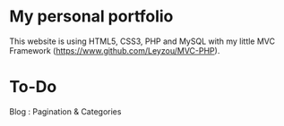# My personal portfolio
This website is using HTML5, CSS3, PHP and MySQL with my little MVC Framework (https://www.github.com/Leyzou/MVC-PHP).
# To-Do
Blog : Pagination & Categories
